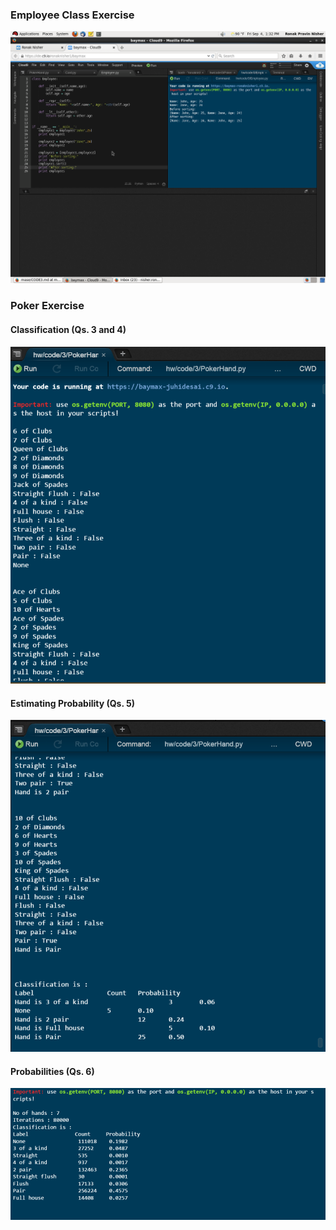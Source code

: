 ### Employee Class Exercise
![Employee Class](https://github.com/juhidesai/x9115baymax/blob/master/hw/code/3/employee.png) 

### Poker Exercise
#### Classification (Qs. 3 and 4)
![Classification](https://github.com/juhidesai/x9115baymax/blob/master/hw/code/3/poker1.PNG) 

#### Estimating Probability (Qs. 5)
![Estimating Probability](https://github.com/juhidesai/x9115baymax/blob/master/hw/code/3/poker2.PNG) 

#### Probabilities (Qs. 6)
![Probabilities](https://github.com/juhidesai/x9115baymax/blob/master/hw/code/3/poker3.PNG) 
